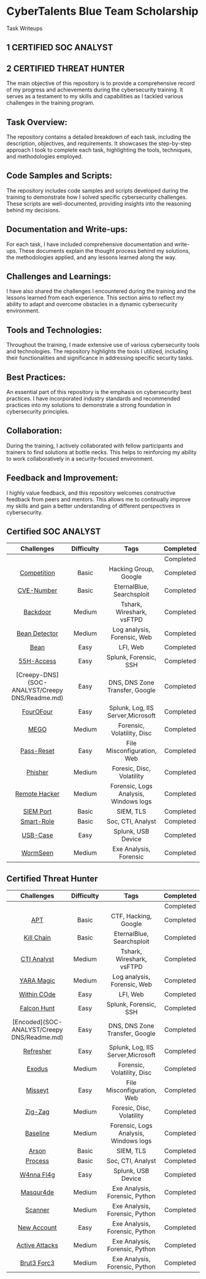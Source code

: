 # CyberTalents Blue Team Scholarship
Task Writeups
## 1 CERTIFIED SOC ANALYST
## 2 CERTIFIED THREAT HUNTER
The main objective of this repository is to provide a comprehensive record of my progress and achievements during the cybersecurity training. It serves as a testament to my skills and capabilities as I tackled various challenges in the training program.

## Task Overview:
The repository contains a detailed breakdown of each task, including the description, objectives, and requirements. It showcases the step-by-step approach I took to complete each task, highlighting the tools, techniques, and methodologies employed.

## Code Samples and Scripts:
The repository includes code samples and scripts developed during the training to demonstrate how I solved specific cybersecurity challenges. These scripts are well-documented, providing insights into the reasoning behind my decisions.

## Documentation and Write-ups:
For each task, I have included comprehensive documentation and write-ups. These documents explain the thought process behind my solutions, the methodologies applied, and any lessons learned along the way.

## Challenges and Learnings:
I have also shared the challenges I encountered during the training and the lessons learned from each experience. This section aims to reflect my ability to adapt and overcome obstacles in a dynamic cybersecurity environment.

## Tools and Technologies:
Throughout the training, I made extensive use of various cybersecurity tools and technologies. The repository highlights the tools I utilized, including their functionalities and significance in addressing specific security tasks.

## Best Practices:
An essential part of this repository is the emphasis on cybersecurity best practices. I have incorporated industry standards and recommended practices into my solutions to demonstrate a strong foundation in cybersecurity principles.

## Collaboration:
During the training, I actively collaborated with fellow participants and trainers to find solutions at bottle necks. This helps to reinforcing my ability to work collaboratively in a security-focused environment.

## Feedback and Improvement:
I highly value feedback, and this repository welcomes constructive feedback from peers and mentors. This allows me to continually improve my skills and gain a better understanding of different perspectives in cybersecurity.


## Certified SOC ANALYST

| Challenges                                               | Difficulty |            Tags                                         | Completed |
|:-------------:|:----------:|:--------------------------------------------------------------------------------------------------:|:---------:|
|               |            |                                                                                                    | Completed |
|   [Competition](SOC-ANALYST/Competition/Readme.MD)       |   Basic   |  Hacking Group, Google                                   | Completed |
|   [CVE-Number](SOC-ANALYST/CVE-Number/Readme.MD)         |   Basic   |  EternalBlue, Searchsploit                               | Completed |
|   [Backdoor](./SOC-ANALYST/Backdoor)                     |   Medium  |  Tshark, Wireshark, vsFTPD                               | Completed |
|   [Bean Detector](SOC-ANALYST/Beans-Detector/Readme.MD)  |   Medium  |  Log analysis, Forensic, Web                             | Completed |
|   [Bean](SOC-ANALYST/Bean)                               |   Easy    |  LFI, Web                                                | Completed |
|   [55H-Access](SOC-ANALYST/55H-Access/Readme.MD)         |   Easy    |  Splunk, Forensic, SSH                                   | Completed |
|   [Creepy-DNS](SOC-ANALYST/Creepy DNS/Readme.md)         |   Easy    |  DNS, DNS Zone Transfer, Google                          | Completed |
|   [FourOFour](SOC-ANALYST/FourOFour/Readme.MD)           |   Easy    |  Splunk,  Log, IIS Server,Microsoft                      | Completed |
|   [MEGO](SOC-ANALYST/MEGO/Readme.MD)                     |   Medium  |  Forensic, Volatility, Disc                              | Completed |
|   [Pass-Reset](SOC-ANALYST/Pass-Reset/Readme.MD)         |   Easy    |  File Misconfiguration, Web                              | Completed |
|   [Phisher](SOC-ANALYST/Phisher/Readme.MD)               |   Medium  |  Foresic, Disc, Volatility                               | Completed |
|   [Remote Hacker](SOC-ANALYST/Remote-hacker/Readme.MD)   |   Medium  |  Forensic, Logs Analysis, Windows logs                   | Completed |
|   [SIEM Port](SOC-ANALYST/SIEM-Port/Readme.MD)           |   Basic   |  SIEM, TLS                                               | Completed |
|   [Smart-Role](SOC-ANALYST/Smart-Role/Readme.MD)         |   Basic   |  Soc, CTI, Analyst                                       | Completed |
|   [USB-Case](SOC-ANALYST/USB-Case/Readme.MD)             |    Easy   |  Splunk, USB Device                                      | Completed |
|   [WormSeen](SOC-ANALYST/WormSeen/Readme.MD)             |   Medium  |  Exe Analysis, Forensic                                  | Completed |



## Certified Threat Hunter
| Challenges                                               | Difficulty |       Tags                                         | Completed |
|:-------------:|:----------:|:--------------------------------------------------------------------------------------------------:|:---------:|
|               |            |                                                                                                    | Completed |
|   [APT](SOC-ANALYST/Competition/Readme.MD)               |   Basic   |  CTF, Hacking, Google                                    | Completed |
|   [Kill Chain](SOC-ANALYST/CVE-Number/Readme.MD)         |   Basic   |  EternalBlue, Searchsploit                               | Completed |
|   [CTI Analyst](./SOC-ANALYST/Backdoor)                     |   Medium  |  Tshark, Wireshark, vsFTPD                               | Completed |
|   [YARA Magic](SOC-ANALYST/Beans-Detector/Readme.MD)  |   Medium  |  Log analysis, Forensic, Web                             | Completed |
|   [Within COde](SOC-ANALYST/Bean)                               |   Easy    |  LFI, Web                                                | Completed |
|   [Falcon Hunt](SOC-ANALYST/55H-Access/Readme.MD)         |   Easy    |  Splunk, Forensic, SSH                                   | Completed |
|   [Encoded](SOC-ANALYST/Creepy DNS/Readme.md)         |   Easy    |  DNS, DNS Zone Transfer, Google                          | Completed |
|   [Refresher](SOC-ANALYST/FourOFour/Readme.MD)           |   Easy    |  Splunk,  Log, IIS Server,Microsoft                      | Completed |
|   [Exodus](SOC-ANALYST/MEGO/Readme.MD)                     |   Medium  |  Forensic, Volatility, Disc                              | Completed |
|   [Misseyt](SOC-ANALYST/Pass-Reset/Readme.MD)         |   Easy    |  File Misconfiguration, Web                              | Completed |
|   [Zig-Zag](SOC-ANALYST/Phisher/Readme.MD)               |   Medium  |  Foresic, Disc, Volatility                               | Completed |
|   [Baseline](SOC-ANALYST/Remote-hacker/Readme.MD)   |   Medium  |  Forensic, Logs Analysis, Windows logs                   | Completed |
|   [Arson](SOC-ANALYST/SIEM-Port/Readme.MD)           |   Basic   |  SIEM, TLS                                               | Completed |
|   [Process](SOC-ANALYST/Smart-Role/Readme.MD)         |   Basic   |  Soc, CTI, Analyst                                       | Completed |
|   [W4nna Fl4g](SOC-ANALYST/USB-Case/Readme.MD)             |    Easy   |  Splunk, USB Device                                      | Completed |
|   [Masqur4de](SOC-ANALYST/WormSeen/Readme.MD)             |   Medium  |  Exe Analysis, Forensic, Python                          | Completed |
|   [Scanner](SOC-ANALYST/WormSeen/Readme.MD)             |   Medium  |  Exe Analysis, Forensic, Python                          | Completed |
|   [New Account](SOC-ANALYST/WormSeen/Readme.MD)             |   Easy |  Exe Analysis, Forensic, Python                          | Completed |
|   [Active Attacks](SOC-ANALYST/WormSeen/Readme.MD)             |   Medium  |  Exe Analysis, Forensic, Python                          | Completed |
|   [Brut3 Forc3](SOC-ANALYST/WormSeen/Readme.MD)             |   Medium  |  Exe Analysis, Forensic, Python                          | Completed |
